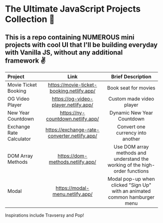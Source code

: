 # The Ultimate JavaScript Projects Collection 🚀
## This is a repo containing NUMEROUS mini projects with cool UI that I'll be building everyday with Vanilla JS, without any additional framework ✌


| Project        | Link          | Brief Description    
| :------------- | :----------: | :----------: 
| Movie Ticket Booking | https://movie-ticket-booking.netlify.app/  | Book seat for movies
| OG Video Player | https://og-video-player.netlify.app/  | Custom made video player
|New Year Countdown | https://ny-countdown.netlify.app/  | Dynamic New Year Countdown
|Exchange Rate Calculator  | https://exchange-rate-converter.netlify.app/ | Convert one currency into another
|DOM Array Methods  | https://dom-methods.netlify.app/| Use DOM array methods and understand the working of the high-order functions
|Modal | https://modal-menu.netlify.app/ | Modal pop-up when clicked "Sign Up" with an animated common hamburger menu

Inspirations include Travsersy and Pop!
